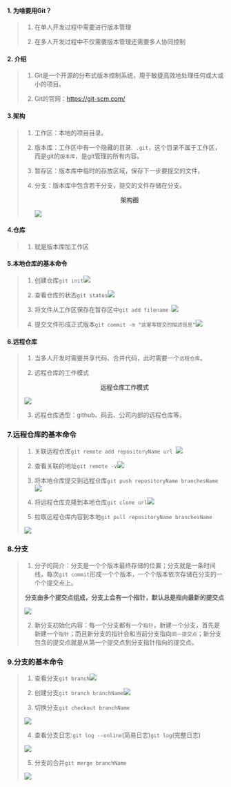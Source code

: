 #### 1. 为啥要用Git？

> 1. 在单人开发过程中需要进行版本管理
>
> 2. 在多人开发过程中不仅需要版本管理还需要多人协同控制

#### 2. 介绍 

> 1. Git是一个开源的分布式版本控制系统，用于敏捷高效地处理任何或大或小的项目。
>
> 2. Git的官网：https://git-scm.com/

#### 3.架构

> 1. 工作区：本地的项目目录。
>
> 2. 版本库：工作区中有一个隐藏的目录.` .git`，这个目录不属于工作区，而是git的`版本库`，是git管理的所有内容。
>
> 3. 暂存区：版本库中临时的存放区域，保存下一步要提交的文件。
>
> 4. 分支：版本库中包含若干分支，提交的文件存储在分支。
>
>    <center><b>架构图</b></center>
>
>    ![](https://gitee.com/chen_zhilin2324/image/raw/master/img/image-20201108150321634.png)
>
>    

#### 4.仓库

>1. 就是版本库加工作区

#### 5.本地仓库的基本命令

>1. 创建仓库`git init`![](https://gitee.com/chen_zhilin2324/image/raw/master/img/image-20201108150902817.png)
>
>2. 查看仓库的状态`git status`![](https://gitee.com/chen_zhilin2324/image/raw/master/img/image-20201108151429018.png)
>
>3. 将文件从工作区保存在暂存区中`git add filename `![](https://gitee.com/chen_zhilin2324/image/raw/master/img/image-20201108151833754.png)
>
> 4. 提交文件形成正式版本`git commit -m "这里写提交的描述信息"`![](https://gitee.com/chen_zhilin2324/image/raw/master/img/image-20201108152232204.png)
>

#### 6.远程仓库

>1. 当多人开发时需要共享代码、合并代码，此时需要一个`远程仓库`。
>
>2. 远程仓库的工作模式
>
>   <center><b>远程仓库工作模式</b></center>
>
>   ![](https://gitee.com/chen_zhilin2324/image/raw/master/img/image-20201108153422044.png)
>
>3. 远程仓库选型：github、码云、公司内部的远程仓库等。

### 7.远程仓库的基本命令

>1. 关联远程仓库`git remote add repositoryName url `![](https://gitee.com/chen_zhilin2324/image/raw/master/img/image-20201108155203030.png)
>
> 2. 查看关联的地址`git remote -v`![](https://gitee.com/chen_zhilin2324/image/raw/master/img/image-20201108155404834.png)
>
>3. 将本地仓库提交到远程仓库`git push repositoryName branchesName `![](https://gitee.com/chen_zhilin2324/image/raw/master/img/image-20201108160408101.png)
>
> 4. 将远程仓库克隆到本地仓库`git clone url`![](https://gitee.com/chen_zhilin2324/image/raw/master/img/image-20201108160847442.png)
>
>5. 拉取远程仓库内容到本地`git pull repositoryName branchesName ` 
>
> ![](https://gitee.com/chen_zhilin2324/image/raw/master/img/image-20201108161647764.png)

### 8.分支

>1. 分子的简介：分支是一个个版本最终存储的位置；分支就是一条时间线，每次`git commit`形成一个个版本，一个个版本依次存储在分支的一个个提交点上。
>
>   <center><b>分支由多个提交点组成，分支上会有一个指针，默认总是指向最新的提交点</b></center>
>
>   ![](https://gitee.com/chen_zhilin2324/image/raw/master/img/20201114110334.png)
>
>2. 新分支初始化内容：每一个分支都有一个`指针`，新建一个分支，首先是新建一个`指针`；而且新分支的指针会和当前分支指向`同一提交点`；新分支包含的提交点就是从第一个提交点到分支指针指向的提交点。

### 9.分支的基本命令

>1. 查看分支`git branch`![](https://gitee.com/chen_zhilin2324/image/raw/master/img/20201114110950.png)
>
>2. 创建分支`git branch branchName`![](https://gitee.com/chen_zhilin2324/image/raw/master/img/20201114111215.png)
>
>3. 切换分支`git checkout branchName `
>
>   ![](https://gitee.com/chen_zhilin2324/image/raw/master/img/20201114111537.png)
>
>4. 查看分支日志:`git log --online`(简易日志)`git log`(完整日志)
>
>   ![](https://gitee.com/chen_zhilin2324/image/raw/master/img/20201114112745.png)
>
>5. 分支的合并`git merge branchName `
>
>   ![](https://gitee.com/chen_zhilin2324/image/raw/master/img/20201114113430.png)

